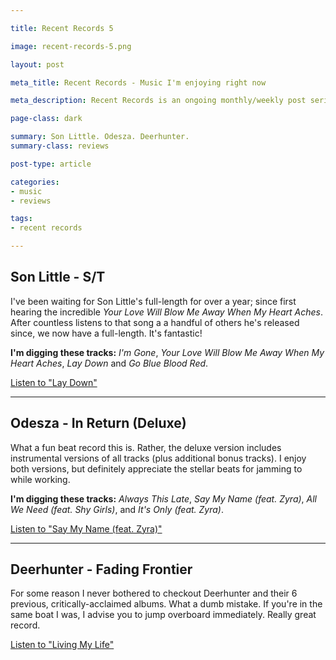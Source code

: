 ```yaml
---

title: Recent Records 5

image: recent-records-5.png

layout: post

meta_title: Recent Records - Music I'm enjoying right now

meta_description: Recent Records is an ongoing monthly/weekly post series about albums I'm digging.

page-class: dark

summary: Son Little. Odesza. Deerhunter.
summary-class: reviews

post-type: article

categories:
- music
- reviews

tags:
- recent records

---
```

## Son Little - S/T

I've been waiting for Son Little's full-length for over a year; since first hearing the incredible _Your Love Will Blow Me Away When My Heart Aches_. After countless listens to that song a a handful of others he's released since, we now have a full-length. It's fantastic!

**I'm digging these tracks:** _I'm Gone_, _Your Love Will Blow Me Away When My Heart Aches_, _Lay Down_ and _Go Blue Blood Red_.

[Listen to "Lay Down"](https://www.youtube.com/watch?v=FK8rJxJONsc)


* * *

## Odesza - In Return (Deluxe)

What a fun beat record this is. Rather, the deluxe version includes instrumental versions of all tracks (plus additional bonus tracks). I enjoy both versions, but definitely appreciate the stellar beats for jamming to while working.

**I'm digging these tracks:** _Always This Late_, _Say My Name (feat. Zyra)_, _All We Need (feat. Shy Girls)_, and _It's Only (feat. Zyra)_.

[Listen to "Say My Name (feat. Zyra)"](https://www.youtube.com/watch?v=QMssNXBCCl0)


* * *

## Deerhunter - Fading Frontier

For some reason I never bothered to checkout Deerhunter and their 6 previous, critically-acclaimed albums. What a dumb mistake. If you're in the same boat I was, I advise you to jump overboard immediately. Really great record.

[Listen to "Living My Life"](https://www.youtube.com/watch?v=1x8_3kHM18s)
